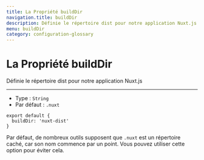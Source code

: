 ```yaml
---
title: La Propriété buildDir
navigation.title: buildDir
description: Définie le répertoire dist pour notre application Nuxt.js
menu: buildDir
category: configuration-glossary
---
```

# La Propriété buildDir

Définie le répertoire dist pour notre application Nuxt.js

---

- Type : `String`
- Par défaut : `.nuxt`

```js{}[nuxt.config.js]
export default {
  buildDir: 'nuxt-dist'
}
```

Par défaut, de nombreux outils supposent que `.nuxt` est un répertoire caché, car son nom commence par un point. Vous pouvez utiliser cette option pour éviter cela.
